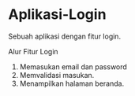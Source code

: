 # Aplikasi-Login
Sebuah aplikasi dengan fitur login.

Alur Fitur Login
1. Memasukan email dan password
2. Memvalidasi masukan.
3. Menampilkan halaman beranda.
